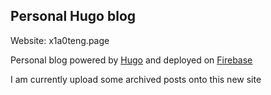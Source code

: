 ## Personal Hugo blog

Website: x1a0teng.page

Personal blog powered by [Hugo](https://gohugo.io/) and deployed on [Firebase](https://firebase.google.com/)

I am currently upload some archived posts onto this new site
